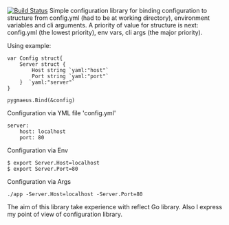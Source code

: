 [![Build Status](https://travis-ci.org/sergeysergeevru/pygmaeus.svg?branch=master)](https://travis-ci.org/sergeysergeevru/pygmaeus)
Simple configuration library for binding configuration to structure from config.yml (had to be at working directory), environment variables and cli arguments.
A priority of value for structure is next: config.yml (the lowest priority), env vars, cli args (the major priority).

Using example:
~~~
var Config struct{
    Server struct {
        Host string `yaml:"host"`
        Port string `yaml:"port"`
    }  `yaml:"server"`
}

pygmaeus.Bind(&config)
~~~
Configuration via YML file 'config.yml'
~~~
server:
    host: localhost
    port: 80
~~~
Configuration via Env
~~~
$ export Server.Host=localhost
$ export Server.Port=80
~~~
Configuration via Args
~~~
./app -Server.Host=localhost -Server.Port=80
~~~


The aim of this library take experience with reflect Go library. Also I express my point of view of configuration library.
